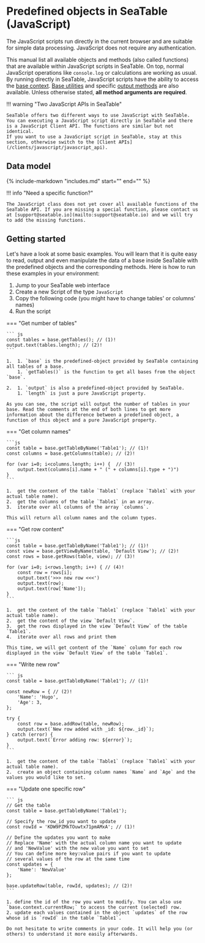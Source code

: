 # Predefined objects in SeaTable (JavaScript)

The JavaScript scripts run directly in the current browser and are suitable for simple data processing. JavaScript does not require any authentication.

This manual list all available objects and methods (also called functions) that are available within JavaScript scripts in SeaTable. On top, normal JavaScript operations like `console.log` or calculations are working as usual. By running directly in SeaTable, JavaScript scripts have the ability to access the [base context](./context.md). [Base utilities](./utilities.md) and specific [output methods](./output.md) are also available. Unless otherwise stated, **all method arguments are required**.

!!! warning "Two JavaScript APIs in SeaTable"

    SeaTable offers two different ways to use JavaScript with SeaTable. You can executing a JavaScript script directly in SeaTable and there is a JavaScript Client API. The functions are similar but not identical.
    If you want to use a JavaScript script in SeaTable, stay at this section, otherwise switch to the [Client APIs](/clients/javascript/javascript_api).

## Data model

{%
    include-markdown "includes.md"
    start="<!--datamodel-start-->"
    end="<!--datamodel-end-->"
%}

!!! info "Need a specific function?"

    The JavaScript class does not yet cover all available functions of the SeaTable API. If you are missing a special function, please contact us at [support@seatable.io](mailto:support@seatable.io) and we will try to add the missing functions.

## Getting started

Let's have a look at some basic examples. You will learn that it is quite easy to read, output and even manipulate the data of a base inside SeaTable with the predefined objects and the corresponding methods. Here is how to run these examples in your environment:

1. Jump to your SeaTable web interface
2. Create a new Script of the type `JavaScript`
3. Copy the following code (you might have to change tables' or columns' names)
4. Run the script

=== "Get number of tables"

    ``` js
    const tables = base.getTables(); // (1)!
    output.text(tables.length); // (2)!
    ```

    1.  1. `base` is the predefined-object provided by SeaTable containing all tables of a base.
        1. `getTables()` is the function to get all bases from the object `base`.

    2.  1. `output` is also a predefined-object provided by SeaTable.
        1. `length` is just a pure JavaScript property.

    As you can see, the script will output the number of tables in your base. Read the comments at the end of both lines to get more information about the difference between a predefined object, a function of this object and a pure JavaScript property.

=== "Get column names"

    ```js
    const table = base.getTableByName('Table1'); // (1)!
    const columns = base.getColumns(table); // (2)!

    for (var i=0; i<columns.length; i++) {  // (3)!
        output.text(columns[i].name + " (" + columns[i].type + ")")
    }
    ```

    1.  get the content of the table `Table1` (replace `Table1` with your actual table name).
    2.  get the columns of the table `Table1` in an array.
    3.  iterate over all columns of the array `columns`.

    This will return all column names and the column types.

=== "Get row content"

    ```js
    const table = base.getTableByName('Table1'); // (1)!
    const view = base.getViewByName(table, 'Default View'); // (2)!
    const rows = base.getRows(table, view); // (3)!

    for (var i=0; i<rows.length; i++) { // (4)!
        const row = rows[i];
        output.text('>>> new row <<<')
        output.text(row);
        output.text(row['Name']);
    }
    ```

    1.  get the content of the table `Table1` (replace `Table1` with your actual table name).
    2.  get the content of the view `Default View`.
    3.  get the rows displayed in the view `Default View` of the table `Table1`.
    4.  iterate over all rows and print them

    This time, we will get content of the `Name` column for each row displayed in the view `Default View` of the table `Table1`.

=== "Write new row"

    ``` js
    const table = base.getTableByName('Table1'); // (1)!

    const newRow = { // (2)!
        'Name': 'Hugo',
        'Age': 3,
    };

    try {
        const row = base.addRow(table, newRow);
        output.text(`New row added with _id: ${row._id}`);
    } catch (error) {
        output.text(`Error adding row: ${error}`);
    }
    ```

    1.  get the content of the table `Table1` (replace `Table1` with your actual table name).
    2.  create an object containing column names `Name` and `Age` and the values you would like to set.

=== "Update one specific row"

    ``` js
    // Get the table
    const table = base.getTableByName('Table1');

    // Specify the row_id you want to update
    const rowId = 'KDW9PZMkTOuwtx71pmAMxA'; // (1)!

    // Define the updates you want to make
    // Replace 'Name' with the actual column name you want to update
    // and 'NewValue' with the new value you want to set
    // You can define more key:value pairs if you want to update
    // several values of the row at the same time
    const updates = {
        'Name': 'NewValue'
    };

    base.updateRow(table, rowId, updates); // (2)!
    ```

    1. define the id of the row you want to modify. You can also use `base.context.currentRow;` to access the current (selected) row.
    2. update each values contained in the object `updates` of the row whose id is `rowId` in the table `Table1`.

    Do not hesitate to write comments in your code. It will help you (or others) to understand it more easily afterwards.
